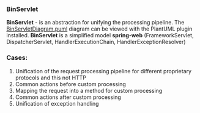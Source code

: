 ### BinServlet
**BinServlet** - is an abstraction for unifying the processing pipeline.
The [BinServletDiagram.puml](https://github.com/alexkolundev/java-bin-servlet/blob/master/bin-servlet/BinServletDiagram.puml) 
diagram can be viewed with the PlantUML plugin installed.
**BinServlet** is a simplified model **spring-web** (FrameworkServlet, DispatcherServlet, HandlerExecutionChain, HandlerExceptionResolver)

### Cases:
1) Unification of the request processing pipeline for different proprietary protocols and this not HTTP
2) Common actions before custom processing
3) Mapping the request into a method for custom processing
4) Common actions after custom processing
5) Unification of exception handling